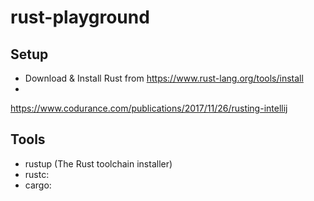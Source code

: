 # rust-playground

## Setup
* Download & Install Rust from https://www.rust-lang.org/tools/install
* 


https://www.codurance.com/publications/2017/11/26/rusting-intellij


## Tools

* rustup (The Rust toolchain installer) 
* rustc:
* cargo: